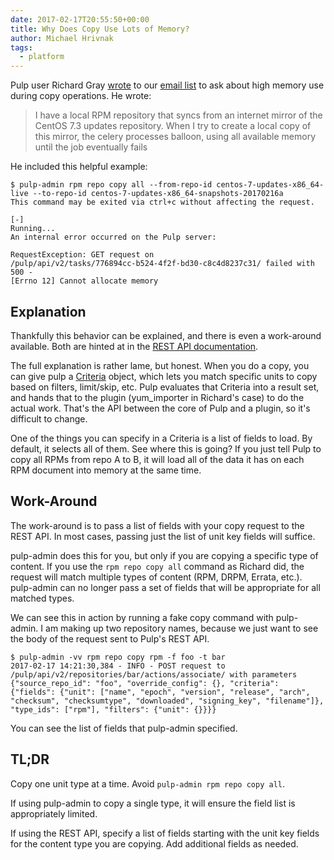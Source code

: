 ```yaml
---
date: 2017-02-17T20:55:50+00:00
title: Why Does Copy Use Lots of Memory?
author: Michael Hrivnak
tags:
  - platform
---
```

<!-- more -->
Pulp user Richard Gray [wrote](https://www.redhat.com/archives/pulp-list/2017-February/msg00008.html)
to our [email list](https://www.redhat.com/mailman/listinfo/pulp-list)
to ask about high memory use during copy operations. He wrote:

> I have a local RPM repository that syncs from an internet mirror of the
> CentOS 7.3 updates repository. When I try to create a local copy of this
> mirror, the celery processes balloon, using all available memory until the
> job eventually fails

He included this helpful example:

```
$ pulp-admin rpm repo copy all --from-repo-id centos-7-updates-x86_64-live --to-repo-id centos-7-updates-x86_64-snapshots-20170216a
This command may be exited via ctrl+c without affecting the request.

[-]
Running...
An internal error occurred on the Pulp server:

RequestException: GET request on
/pulp/api/v2/tasks/776894cc-b524-4f2f-bd30-c8c4d8237c31/ failed with 500 -
[Errno 12] Cannot allocate memory
```

## Explanation

Thankfully this behavior can be explained, and there is even a work-around
available. Both are hinted at in the [REST API documentation](
http://docs.pulpproject.org/dev-guide/integration/rest-api/content/associate.html#copying-units-between-repositories).

The full explanation is rather lame, but honest. When you do a copy, you can
give pulp a [Criteria](http://docs.pulpproject.org/dev-guide/conventions/criteria.html#search-criteria)
object, which lets you match specific units to copy based on filters,
limit/skip, etc. Pulp evaluates that Criteria into a result set, and hands that
to the plugin (yum_importer in Richard's case) to do the actual work. That's
the API between the core of Pulp and a plugin, so it's difficult to change.

One of the things you can specify in a Criteria is a list of fields to load. By
default, it selects all of them. See where this is going? If you just tell Pulp
to copy all RPMs from repo A to B, it will load all of the data it has on each
RPM document into memory at the same time.

## Work-Around

The work-around is to pass a list of fields with your copy request to the REST
API. In most cases, passing just the list of unit key fields will suffice.

pulp-admin does this for you, but only if you are copying a specific type of
content. If you use the ``rpm repo copy all`` command as Richard did, the
request will match multiple types of content (RPM, DRPM, Errata, etc.).
pulp-admin can no longer pass a set of fields that will be appropriate for all
matched types.

We can see this in action by running a fake copy command with pulp-admin. I am
making up two repository names, because we just want to see the body of the
request sent to Pulp's REST API.

```
$ pulp-admin -vv rpm repo copy rpm -f foo -t bar
2017-02-17 14:21:30,384 - INFO - POST request to /pulp/api/v2/repositories/bar/actions/associate/ with parameters {"source_repo_id": "foo", "override_config": {}, "criteria": {"fields": {"unit": ["name", "epoch", "version", "release", "arch", "checksum", "checksumtype", "downloaded", "signing_key", "filename"]}, "type_ids": ["rpm"], "filters": {"unit": {}}}}
```

You can see the list of fields that pulp-admin specified.

## TL;DR

Copy one unit type at a time. Avoid ``pulp-admin rpm repo copy all``.

If using pulp-admin to copy a single type, it will ensure the field list is
appropriately limited.

If using the REST API, specify a list of fields starting with the unit key
fields for the content type you are copying. Add additional fields as needed.
